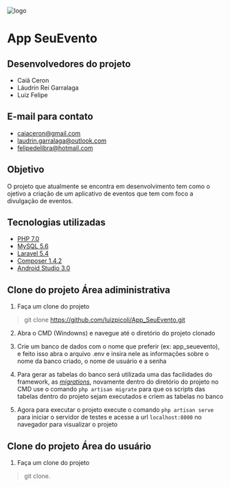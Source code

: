 ![logo](http://sisdia.abmes.org.br/images/logo/5000_Logo.jpg)
# **App SeuEvento** 
## **Desenvolvedores do projeto** 
  
  - Caiã Ceron  
  - Láudrin Rei Garralaga  
  - Luiz Felipe

## **E-mail para contato** 

   - caiaceron@gmail.com  
   - laudrin.garralaga@outlook.com   
   - felipedelibra@hotmail.com
 
 ## **Objetivo** 
 
 O projeto que atualmente se encontra em desenvolvimento tem como o ojetivo a criação de um aplicativo de eventos que tem com foco a divulgação de eventos. 
 
 ## **Tecnologias utilizadas** 
 
  - [PHP 7.0](http://www.php.net/)
  - [MySQL 5.6](https://www.mysql.com/)
  - [Laravel 5.4](https://laravel.com/)
  - [Composer 1.4.2](https://getcomposer.org/)
  - [Android Studio 3.0](https://developer.android.com/studio/index.html?hl=pt-br)
  
  
  ## **Clone do projeto Área adiministrativa**
  
   
 1. Faça um clone do projeto 
 > git clone https://github.com/luizpicoli/App_SeuEvento.git
 
 2. Abra o CMD (Windowns) e navegue até o diretório do projeto clonado  
 
 3. Crie um banco de dados com o nome que preferir (ex: app_seuevento), e feito isso abra o arquivo .env e insira nele as informações sobre o nome da banco criado, o nome de usuário e a senha 
 
 4. Para gerar as tabelas do banco será utilizada uma das facilidades do framework, as [_migrations_](https://laravel.com/docs/5.5/migrations), novamente dentro do diretório do projeto no CMD use o comando `php artisan migrate` para que os scripts das tabelas dentro do projeto sejam executados e criem as tabelas no banco  
 
 5. Agora para executar o projeto execute o comando `php artisan serve` para iniciar o servidor de testes e acesse a url `localhost:8000` no navegador para visualizar o projeto
 
  ## **Clone do projeto Área do usuário**
  
  1. Faça um clone do projeto 
 > git clone.
  
